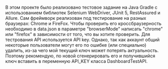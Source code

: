 В этом проекте было реализовано тестовое задание на Java Gradle с использованием библиотек Selenium WebDriver, JUnit 5, RestAssured и Allure.
Сам фреймворк реализован под тестирование на разных браузерах: Chrome и FireFox. Чтобы проверить его кроссбраузерность необходимо в data.json в параметре "browserMode" написать "chrome" или "firefox" в зависимости от того, что вы хотите проверить.
Для тестрования API используется API key. Однако, так как аккаунт общий некоторые пользователи могут его по ошибке (или специально) удалить, из-за чего мой текущий ключ может потерять актуальность. Поэтому рекомендую, по новой сгенерировать его и получившийся ключ вставить в переменную API_KEY класса DashboardTestAPI.
